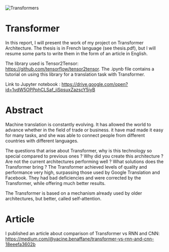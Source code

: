 
![Transformers](Transformers.jpg "https://photobest1.com/top-10-transformers-wallpaper-hd/transformers-wallpaper-hd-free-download-06/
")

# Transformer
In this report, I will present the work of my project on Transformer Architecture. The thesis is in French language (see thesis.pdf), but I will resume some parts to write them in the form of an article in English.

The library used is Tensor2Tensor: https://github.com/tensorflow/tensor2tensor. The .ipynb file contains a tutorial on using this library for a translation task with Transformer. 

Link to Jupyter notebook : https://drive.google.com/open?id=1vdW5OPPphCLSaf_iiSpsuxZazscY5iyB

# Abstract
Machine translation is constantly evolving. It has allowed the world to advance whether in the field of trade or business. it have mad made it easy for many tasks, and she was able to connect people from different countries with different languages.

The questions that arise about Transformer, why is this technology so special compared to previous ones ? Why did you create this architecture ? Are not the current architectures performing well ? What solutions does the Transformer bring ?
The Transformer achieved levels of quality and performance very high, surpassing those used by Google Translation and Facebook. They had bad deficiencies and were corrected by the Transformer, while offering much better results. 

The Transformer is based on a mechanism already used by older architectures, but better, called self-attention. 

# Article
I published an article about comparison of Transformer vs RNN and CNN: https://medium.com/@yacine.benaffane/transformer-vs-rnn-and-cnn-18eeefa3602b
